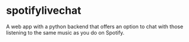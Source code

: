 # spotifylivechat
A web app with a python backend that offers an option to chat with those listening to the same music as you do on Spotify.
